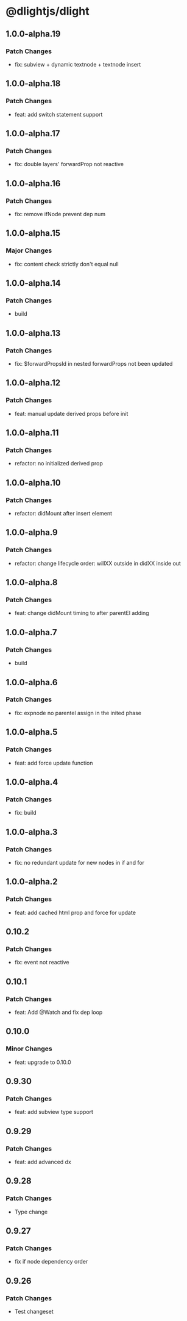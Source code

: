 # @dlightjs/dlight

## 1.0.0-alpha.19

### Patch Changes

- fix: subview + dynamic textnode + textnode insert

## 1.0.0-alpha.18

### Patch Changes

- feat: add switch statement support

## 1.0.0-alpha.17

### Patch Changes

- fix: double layers' forwardProp not reactive

## 1.0.0-alpha.16

### Patch Changes

- fix: remove ifNode prevent dep num

## 1.0.0-alpha.15

### Major Changes

- fix: content check strictly don't equal null

## 1.0.0-alpha.14

### Patch Changes

- build

## 1.0.0-alpha.13

### Patch Changes

- fix: $forwardPropsId in nested forwardProps not been updated

## 1.0.0-alpha.12

### Patch Changes

- feat: manual update derived props before init

## 1.0.0-alpha.11

### Patch Changes

- refactor: no initialized derived prop

## 1.0.0-alpha.10

### Patch Changes

- refactor: didMount after insert element

## 1.0.0-alpha.9

### Patch Changes

- refactor: change lifecycle order: willXX outside in didXX inside out

## 1.0.0-alpha.8

### Patch Changes

- feat: change didMount timing to after parentEl adding

## 1.0.0-alpha.7

### Patch Changes

- build

## 1.0.0-alpha.6

### Patch Changes

- fix: expnode no parentel assign in the inited phase

## 1.0.0-alpha.5

### Patch Changes

- feat: add force update function

## 1.0.0-alpha.4

### Patch Changes

- fix: build

## 1.0.0-alpha.3

### Patch Changes

- fix: no redundant update for new nodes in if and for

## 1.0.0-alpha.2

### Patch Changes

- feat: add cached html prop and force for update

## 0.10.2

### Patch Changes

- fix: event not reactive

## 0.10.1

### Patch Changes

- feat: Add @Watch and fix dep loop

## 0.10.0

### Minor Changes

- feat: upgrade to 0.10.0

## 0.9.30

### Patch Changes

- feat: add subview type support

## 0.9.29

### Patch Changes

- feat: add advanced dx

## 0.9.28

### Patch Changes

- Type change

## 0.9.27

### Patch Changes

- fix if node dependency order

## 0.9.26

### Patch Changes

- Test changeset
